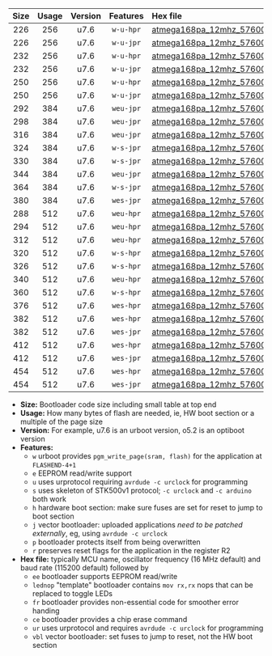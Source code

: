 |Size|Usage|Version|Features|Hex file|
|:-:|:-:|:-:|:-:|:--|
|226|256|u7.6|`w-u-hpr`|[atmega168pa_12mhz_57600bps_ur.hex](https://raw.githubusercontent.com/stefanrueger/urboot/main/bootloaders/atmega168pa/fcpu_12mhz/57600_bps/atmega168pa_12mhz_57600bps_ur.hex)|
|226|256|u7.6|`w-u-jpr`|[atmega168pa_12mhz_57600bps_ur_vbl.hex](https://raw.githubusercontent.com/stefanrueger/urboot/main/bootloaders/atmega168pa/fcpu_12mhz/57600_bps/atmega168pa_12mhz_57600bps_ur_vbl.hex)|
|232|256|u7.6|`w-u-hpr`|[atmega168pa_12mhz_57600bps_lednop_ur.hex](https://raw.githubusercontent.com/stefanrueger/urboot/main/bootloaders/atmega168pa/fcpu_12mhz/57600_bps/atmega168pa_12mhz_57600bps_lednop_ur.hex)|
|232|256|u7.6|`w-u-jpr`|[atmega168pa_12mhz_57600bps_lednop_ur_vbl.hex](https://raw.githubusercontent.com/stefanrueger/urboot/main/bootloaders/atmega168pa/fcpu_12mhz/57600_bps/atmega168pa_12mhz_57600bps_lednop_ur_vbl.hex)|
|250|256|u7.6|`w-u-hpr`|[atmega168pa_12mhz_57600bps_lednop_fr_ur.hex](https://raw.githubusercontent.com/stefanrueger/urboot/main/bootloaders/atmega168pa/fcpu_12mhz/57600_bps/atmega168pa_12mhz_57600bps_lednop_fr_ur.hex)|
|250|256|u7.6|`w-u-jpr`|[atmega168pa_12mhz_57600bps_lednop_fr_ur_vbl.hex](https://raw.githubusercontent.com/stefanrueger/urboot/main/bootloaders/atmega168pa/fcpu_12mhz/57600_bps/atmega168pa_12mhz_57600bps_lednop_fr_ur_vbl.hex)|
|292|384|u7.6|`weu-jpr`|[atmega168pa_12mhz_57600bps_ee_ur_vbl.hex](https://raw.githubusercontent.com/stefanrueger/urboot/main/bootloaders/atmega168pa/fcpu_12mhz/57600_bps/atmega168pa_12mhz_57600bps_ee_ur_vbl.hex)|
|298|384|u7.6|`weu-jpr`|[atmega168pa_12mhz_57600bps_ee_lednop_ur_vbl.hex](https://raw.githubusercontent.com/stefanrueger/urboot/main/bootloaders/atmega168pa/fcpu_12mhz/57600_bps/atmega168pa_12mhz_57600bps_ee_lednop_ur_vbl.hex)|
|316|384|u7.6|`weu-jpr`|[atmega168pa_12mhz_57600bps_ee_lednop_fr_ur_vbl.hex](https://raw.githubusercontent.com/stefanrueger/urboot/main/bootloaders/atmega168pa/fcpu_12mhz/57600_bps/atmega168pa_12mhz_57600bps_ee_lednop_fr_ur_vbl.hex)|
|324|384|u7.6|`w-s-jpr`|[atmega168pa_12mhz_57600bps_vbl.hex](https://raw.githubusercontent.com/stefanrueger/urboot/main/bootloaders/atmega168pa/fcpu_12mhz/57600_bps/atmega168pa_12mhz_57600bps_vbl.hex)|
|330|384|u7.6|`w-s-jpr`|[atmega168pa_12mhz_57600bps_lednop_vbl.hex](https://raw.githubusercontent.com/stefanrueger/urboot/main/bootloaders/atmega168pa/fcpu_12mhz/57600_bps/atmega168pa_12mhz_57600bps_lednop_vbl.hex)|
|344|384|u7.6|`weu-jpr`|[atmega168pa_12mhz_57600bps_ee_lednop_fr_ce_ur_vbl.hex](https://raw.githubusercontent.com/stefanrueger/urboot/main/bootloaders/atmega168pa/fcpu_12mhz/57600_bps/atmega168pa_12mhz_57600bps_ee_lednop_fr_ce_ur_vbl.hex)|
|364|384|u7.6|`w-s-jpr`|[atmega168pa_12mhz_57600bps_lednop_fr_vbl.hex](https://raw.githubusercontent.com/stefanrueger/urboot/main/bootloaders/atmega168pa/fcpu_12mhz/57600_bps/atmega168pa_12mhz_57600bps_lednop_fr_vbl.hex)|
|380|384|u7.6|`wes-jpr`|[atmega168pa_12mhz_57600bps_ee_vbl.hex](https://raw.githubusercontent.com/stefanrueger/urboot/main/bootloaders/atmega168pa/fcpu_12mhz/57600_bps/atmega168pa_12mhz_57600bps_ee_vbl.hex)|
|288|512|u7.6|`weu-hpr`|[atmega168pa_12mhz_57600bps_ee_ur.hex](https://raw.githubusercontent.com/stefanrueger/urboot/main/bootloaders/atmega168pa/fcpu_12mhz/57600_bps/atmega168pa_12mhz_57600bps_ee_ur.hex)|
|294|512|u7.6|`weu-hpr`|[atmega168pa_12mhz_57600bps_ee_lednop_ur.hex](https://raw.githubusercontent.com/stefanrueger/urboot/main/bootloaders/atmega168pa/fcpu_12mhz/57600_bps/atmega168pa_12mhz_57600bps_ee_lednop_ur.hex)|
|312|512|u7.6|`weu-hpr`|[atmega168pa_12mhz_57600bps_ee_lednop_fr_ur.hex](https://raw.githubusercontent.com/stefanrueger/urboot/main/bootloaders/atmega168pa/fcpu_12mhz/57600_bps/atmega168pa_12mhz_57600bps_ee_lednop_fr_ur.hex)|
|320|512|u7.6|`w-s-hpr`|[atmega168pa_12mhz_57600bps.hex](https://raw.githubusercontent.com/stefanrueger/urboot/main/bootloaders/atmega168pa/fcpu_12mhz/57600_bps/atmega168pa_12mhz_57600bps.hex)|
|326|512|u7.6|`w-s-hpr`|[atmega168pa_12mhz_57600bps_lednop.hex](https://raw.githubusercontent.com/stefanrueger/urboot/main/bootloaders/atmega168pa/fcpu_12mhz/57600_bps/atmega168pa_12mhz_57600bps_lednop.hex)|
|340|512|u7.6|`weu-hpr`|[atmega168pa_12mhz_57600bps_ee_lednop_fr_ce_ur.hex](https://raw.githubusercontent.com/stefanrueger/urboot/main/bootloaders/atmega168pa/fcpu_12mhz/57600_bps/atmega168pa_12mhz_57600bps_ee_lednop_fr_ce_ur.hex)|
|360|512|u7.6|`w-s-hpr`|[atmega168pa_12mhz_57600bps_lednop_fr.hex](https://raw.githubusercontent.com/stefanrueger/urboot/main/bootloaders/atmega168pa/fcpu_12mhz/57600_bps/atmega168pa_12mhz_57600bps_lednop_fr.hex)|
|376|512|u7.6|`wes-hpr`|[atmega168pa_12mhz_57600bps_ee.hex](https://raw.githubusercontent.com/stefanrueger/urboot/main/bootloaders/atmega168pa/fcpu_12mhz/57600_bps/atmega168pa_12mhz_57600bps_ee.hex)|
|382|512|u7.6|`wes-hpr`|[atmega168pa_12mhz_57600bps_ee_lednop.hex](https://raw.githubusercontent.com/stefanrueger/urboot/main/bootloaders/atmega168pa/fcpu_12mhz/57600_bps/atmega168pa_12mhz_57600bps_ee_lednop.hex)|
|382|512|u7.6|`wes-jpr`|[atmega168pa_12mhz_57600bps_ee_lednop_vbl.hex](https://raw.githubusercontent.com/stefanrueger/urboot/main/bootloaders/atmega168pa/fcpu_12mhz/57600_bps/atmega168pa_12mhz_57600bps_ee_lednop_vbl.hex)|
|412|512|u7.6|`wes-hpr`|[atmega168pa_12mhz_57600bps_ee_lednop_fr.hex](https://raw.githubusercontent.com/stefanrueger/urboot/main/bootloaders/atmega168pa/fcpu_12mhz/57600_bps/atmega168pa_12mhz_57600bps_ee_lednop_fr.hex)|
|412|512|u7.6|`wes-jpr`|[atmega168pa_12mhz_57600bps_ee_lednop_fr_vbl.hex](https://raw.githubusercontent.com/stefanrueger/urboot/main/bootloaders/atmega168pa/fcpu_12mhz/57600_bps/atmega168pa_12mhz_57600bps_ee_lednop_fr_vbl.hex)|
|454|512|u7.6|`wes-hpr`|[atmega168pa_12mhz_57600bps_ee_lednop_fr_ce.hex](https://raw.githubusercontent.com/stefanrueger/urboot/main/bootloaders/atmega168pa/fcpu_12mhz/57600_bps/atmega168pa_12mhz_57600bps_ee_lednop_fr_ce.hex)|
|454|512|u7.6|`wes-jpr`|[atmega168pa_12mhz_57600bps_ee_lednop_fr_ce_vbl.hex](https://raw.githubusercontent.com/stefanrueger/urboot/main/bootloaders/atmega168pa/fcpu_12mhz/57600_bps/atmega168pa_12mhz_57600bps_ee_lednop_fr_ce_vbl.hex)|

- **Size:** Bootloader code size including small table at top end
- **Usage:** How many bytes of flash are needed, ie, HW boot section or a multiple of the page size
- **Version:** For example, u7.6 is an urboot version, o5.2 is an optiboot version
- **Features:**
  + `w` urboot provides `pgm_write_page(sram, flash)` for the application at `FLASHEND-4+1`
  + `e` EEPROM read/write support
  + `u` uses urprotocol requiring `avrdude -c urclock` for programming
  + `s` uses skeleton of STK500v1 protocol; `-c urclock` and `-c arduino` both work
  + `h` hardware boot section: make sure fuses are set for reset to jump to boot section
  + `j` vector bootloader: uploaded applications *need to be patched externally*, eg, using `avrdude -c urclock`
  + `p` bootloader protects itself from being overwritten
  + `r` preserves reset flags for the application in the register R2
- **Hex file:** typically MCU name, oscillator frequency (16 MHz default) and baud rate (115200 default) followed by
  + `ee` bootloader supports EEPROM read/write
  + `lednop` "template" bootloader contains `mov rx,rx` nops that can be replaced to toggle LEDs
  + `fr` bootloader provides non-essential code for smoother error handing
  + `ce` bootloader provides a chip erase command
  + `ur` uses urprotocol and requires `avrdude -c urclock` for programming
  + `vbl` vector bootloader: set fuses to jump to reset, not the HW boot section

